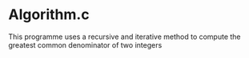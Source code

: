 # Algorithm.c

This programme uses a recursive and iterative method to compute the greatest common denominator of two integers
